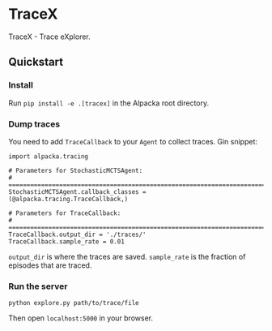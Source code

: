 # TraceX

TraceX - Trace eXplorer.

## Quickstart

### Install

Run `pip install -e .[tracex]` in the Alpacka root directory.

### Dump traces

You need to add `TraceCallback` to your `Agent` to collect traces. Gin snippet:

```
import alpacka.tracing

# Parameters for StochasticMCTSAgent:
# ==============================================================================
StochasticMCTSAgent.callback_classes = (@alpacka.tracing.TraceCallback,)

# Parameters for TraceCallback:
# ==============================================================================
TraceCallback.output_dir = './traces/'
TraceCallback.sample_rate = 0.01
```

`output_dir` is where the traces are saved. `sample_rate` is the fraction of episodes that are traced.

### Run the server

`python explore.py path/to/trace/file`

Then open `localhost:5000` in your browser.
